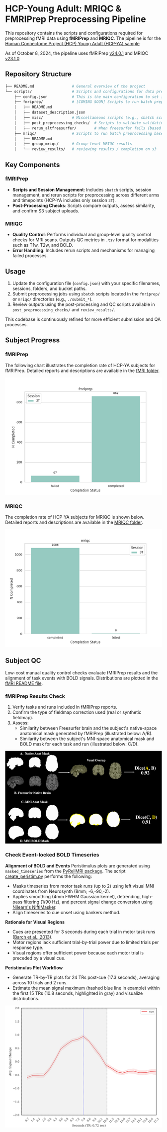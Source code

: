 # HCP-Young Adult: MRIQC & FMRIPrep Preprocessing Pipeline

This repository contains the scripts and configurations required for preprocessing fMRI data using **fMRIPrep** and **MRIQC**. The pipeline is for the [Human Connectome Project (HCP) Young Adult (HCP-YA) sample](https://www.humanconnectome.org/#promo-1-content)

As of October 8, 2024, the pipeline uses fMRIPrep [v24.0.1](https://pypi.org/project/fmriprep/24.0.1/) and MRIQC [v23.1.0](https://pypi.org/project/mriqc/23.1.0/)

## Repository Structure

```bash
├── README.md                 # General overview of the project
└── scripts/                  # Scripts and configurations for data preprocessing
    ├── config.json           # This is the main configuration to set input/output paths, specs and file names
    ├── fmriprep/             # [COMING SOON] Scripts to run batch preprocessing base on run files and log into output files
    │   ├── README.md         
    │   ├── dataset_description.json
    │   ├── misc/             # Miscellaneous scripts (e.g., sbatch scripts, data checks)
    │   ├── post_preprocessing_checks/  # Scripts to validate validating fmriprep outputs and check subs on s3
    │   ├── rerun_altfreesurfer/        # When freesurfer fails (based on checks and others) rerun freesufer here
    ├── mriqc/                # Scripts to run batch preprocessing base on run files and log into output files
    │   ├── README.md         
    │   ├── group_mriqc/      # Group-level MRIQC results
    │   └── review_results/   # reviewing results / completion on s3
```

## Key Components

### fMRIPrep
- **Scripts and Session Management**: Includes `sbatch` scripts, session management, and rerun scripts for preprocessing across different arms and timepoints (HCP-YA includes only session `3T`).
- **Post-Processing Checks**: Scripts compare outputs, assess similarity, and confirm S3 subject uploads.

### MRIQC
- **Quality Control**: Performs individual and group-level quality control checks for MRI scans. Outputs QC metrics in `.tsv` format for modalities such as T1w, T2w, and BOLD.
- **Error Handling**: Includes rerun scripts and mechanisms for managing failed processes.

## Usage

1. Update the configuration file (`config.json`) with your specific filenames, sessions, folders, and bucket paths.
2. Submit preprocessing jobs using `sbatch` scripts located in the `fmriprep/` or `mriqc/` directories (e.g., `./submit_*`).
3. Review outputs using the post-processing and QC scripts available in `post_preprocessing_checks/` and `review_results/`.

This codebase is continuously refined for more efficient submission and QA processes.

## Subject Progress

### fMRIPrep
The following chart illustrates the completion rate of HCP-YA subjects for fMRIPrep. Detailed reports and descriptions are available in the [fMRI folder](./scripts/fmriprep/).

![Subject counts for fmriprep](./imgs/fmriprep_subject_counts.png)

### MRIQC
The completion rate of HCP-YA subjects for MRIQC is shown below. Detailed reports and descriptions are available in the [MRIQC folder](./scripts/mriqc/).

<div style="text-align: center;">
  <img src="./imgs/mriqc_subject_counts.png" alt="Subject counts for MRIQC" />
</div>

## Subject QC

Low-cost manual quality control checks evaluate fMRIPrep results and the alignment of task events with BOLD signals. Distributions are plotted in the [fMRI README file](./scripts/fmriprep/README.md).

### fMRIPrep Results Check
1. Verify tasks and runs included in fMRIPrep reports.
2. Confirm the type of fieldmap correction used (real or synthetic fieldmap).
3. Assess:
   - Similarity between Freesurfer brain and the subject's native-space anatomical mask generated by fMRIPrep (illustrated below: A/B).
   - Similarity between the subject's MNI-space anatomical mask and BOLD mask for each task and run (illustrated below: C/D).

<div style="text-align: center;">
  <img src="./imgs/hcp_brainsim.png" alt="Overlap estimate" />
</div>


### Check Event-locked BOLD Timeseries

**Alignment of BOLD and Events**
Peristimulus plots are generated using `masked_timeseries` from the [PyReliMRI package](https://pyrelimri.readthedocs.io/en/latest/timeseries_extract.html). The script [create_peristim.py](./scripts/fmriprep/post_preprocessing_checks/qc_sdc-similarity/create_peristim.py) performs the following:

- Masks timeseries from motor task runs (up to 2) using left visual MNI coordinates from Neurosynth (8mm; -6,-90,-2).
- Applies smoothing (4mm FWHM Gaussian kernel), detrending, high-pass filtering (1/90 Hz), and percent signal change conversion using [Nilearn's NiftiMasker](https://nilearn.github.io/dev/modules/generated/nilearn.maskers.NiftiMasker.html).
- Align timeseries to cue onset using bankers method.

**Rationale for Visual Regions**
- Cues are presented for 3 seconds during each trial in motor task runs ([Barch et al., 2013](https://www.sciencedirect.com/science/article/pii/S1053811913005272)).
- Motor regions lack sufficient trial-by-trial power due to limited trials per response type.
- Visual regions offer sufficient power because each motor trial is preceded by a visual cue.

**Peristimulus Plot Workflow**
- Generate TR-by-TR plots for 24 TRs post-cue (17.3 seconds), averaging across 10 trials and 2 runs.
- Estimate the mean signal maximum (hashed blue line in example) within the first 15 TRs (10.8 seconds, highlighted in gray) and visualize distributions.

<div style="text-align: center;">
  <img src="./imgs/sub-id_ses-3T_task-motor_plot-peristim.png" alt="Peristimulus plot example" />
</div>